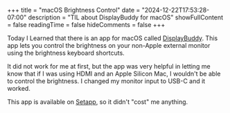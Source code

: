 +++
title = "macOS Brightness Control"
date = "2024-12-22T17:53:28-07:00"
description = "TIL about DisplayBuddy for macOS"
showFullContent = false
readingTime = false
hideComments = false
+++

Today I Learned that there is an app for macOS called [DisplayBuddy](https://displaybuddy.app/). This app lets you control the brightness on your non-Apple external monitor using the brightness keyboard shortcuts.

It did not work for me at first, but the app was very helpful in letting me know that if I was using HDMI and an Apple Silicon Mac, I wouldn't be able to control the brightness. I changed my monitor input to USB-C and it worked.

This app is available on [Setapp](https://setapp.com/), so it didn't "cost" me anything.